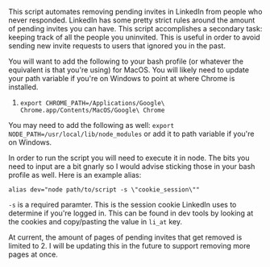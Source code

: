 This script automates removing pending invites in LinkedIn from people who never responded. LinkedIn has some pretty strict rules around the amount of pending invites you can have. This script accomplishes a secondary task: keeping track of all the people you uninvited. This is useful in order to avoid sending new invite requests to users that ignored you in the past. 

You will want to add the following to your bash profile (or whatever the equivalent is that you're using) for MacOS. You will likely need to update your path variable if you're on Windows to point at where Chrome is installed.
1) `export CHROME_PATH=/Applications/Google\ Chrome.app/Contents/MacOS/Google\ Chrome`

You may need to add the following as well: `export NODE_PATH=/usr/local/lib/node_modules` or add it to path variable if you're on Windows.

In order to run the script you will need to execute it in node. The bits you need to input are a bit gnarly so I would advise sticking those in your bash profile as well. Here is an example alias:

`alias dev="node path/to/script -s \"cookie_session\""`

`-s` is a required paramter. This is the session cookie LinkedIn uses to determine if you're logged in. This can be found in dev tools by looking at the cookies and copy/pasting the value in `li_at` key.

At current, the amount of pages of pending invites that get removed is limited to 2. I will be updating this in the future to support removing more pages at once.
